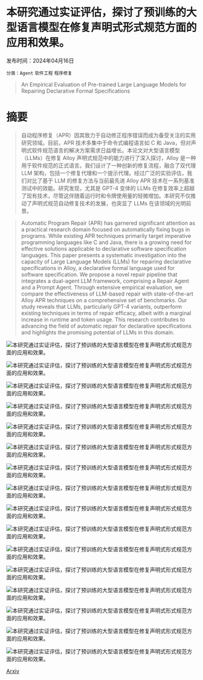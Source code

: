 # 本研究通过实证评估，探讨了预训练的大型语言模型在修复声明式形式规范方面的应用和效果。

发布时间：2024年04月16日

`分类：Agent` `软件工程` `程序修复`

> An Empirical Evaluation of Pre-trained Large Language Models for Repairing Declarative Formal Specifications

# 摘要

> 自动程序修复（APR）因其致力于自动修正程序错误而成为备受关注的实用研究领域。目前，APR 技术多集中于命令式编程语言如 C 和 Java，但对声明式软件规范语言的解决方案需求日益增长。本论文对大型语言模型（LLMs）在修复 Alloy 声明式规范中的能力进行了深入探讨，Alloy 是一种用于软件规范的正式语言。我们设计了一种创新的修复流程，融合了双代理 LLM 架构，包括一个修复代理和一个提示代理。经过广泛的实验评估，我们对比了基于 LLM 的修复方法与当前最先进 Alloy APR 技术在一系列基准测试中的效能。研究发现，尤其是 GPT-4 变体的 LLMs 在修复效率上超越了现有技术，尽管这伴随着运行时和令牌使用量的轻微增加。本研究不仅推动了声明式规范自动修复技术的发展，也突显了 LLMs 在该领域的光明前景。

> Automatic Program Repair (APR) has garnered significant attention as a practical research domain focused on automatically fixing bugs in programs. While existing APR techniques primarily target imperative programming languages like C and Java, there is a growing need for effective solutions applicable to declarative software specification languages. This paper presents a systematic investigation into the capacity of Large Language Models (LLMs) for repairing declarative specifications in Alloy, a declarative formal language used for software specification. We propose a novel repair pipeline that integrates a dual-agent LLM framework, comprising a Repair Agent and a Prompt Agent. Through extensive empirical evaluation, we compare the effectiveness of LLM-based repair with state-of-the-art Alloy APR techniques on a comprehensive set of benchmarks. Our study reveals that LLMs, particularly GPT-4 variants, outperform existing techniques in terms of repair efficacy, albeit with a marginal increase in runtime and token usage. This research contributes to advancing the field of automatic repair for declarative specifications and highlights the promising potential of LLMs in this domain.

![本研究通过实证评估，探讨了预训练的大型语言模型在修复声明式形式规范方面的应用和效果。](../../../paper_images/2404.11050/x1.png)

![本研究通过实证评估，探讨了预训练的大型语言模型在修复声明式形式规范方面的应用和效果。](../../../paper_images/2404.11050/x2.png)

![本研究通过实证评估，探讨了预训练的大型语言模型在修复声明式形式规范方面的应用和效果。](../../../paper_images/2404.11050/x3.png)

![本研究通过实证评估，探讨了预训练的大型语言模型在修复声明式形式规范方面的应用和效果。](../../../paper_images/2404.11050/x4.png)

![本研究通过实证评估，探讨了预训练的大型语言模型在修复声明式形式规范方面的应用和效果。](../../../paper_images/2404.11050/x5.png)

![本研究通过实证评估，探讨了预训练的大型语言模型在修复声明式形式规范方面的应用和效果。](../../../paper_images/2404.11050/x6.png)

![本研究通过实证评估，探讨了预训练的大型语言模型在修复声明式形式规范方面的应用和效果。](../../../paper_images/2404.11050/x7.png)

![本研究通过实证评估，探讨了预训练的大型语言模型在修复声明式形式规范方面的应用和效果。](../../../paper_images/2404.11050/x8.png)

![本研究通过实证评估，探讨了预训练的大型语言模型在修复声明式形式规范方面的应用和效果。](../../../paper_images/2404.11050/x9.png)

![本研究通过实证评估，探讨了预训练的大型语言模型在修复声明式形式规范方面的应用和效果。](../../../paper_images/2404.11050/x10.png)

![本研究通过实证评估，探讨了预训练的大型语言模型在修复声明式形式规范方面的应用和效果。](../../../paper_images/2404.11050/x11.png)

![本研究通过实证评估，探讨了预训练的大型语言模型在修复声明式形式规范方面的应用和效果。](../../../paper_images/2404.11050/x12.png)

![本研究通过实证评估，探讨了预训练的大型语言模型在修复声明式形式规范方面的应用和效果。](../../../paper_images/2404.11050/x13.png)

![本研究通过实证评估，探讨了预训练的大型语言模型在修复声明式形式规范方面的应用和效果。](../../../paper_images/2404.11050/x14.png)

![本研究通过实证评估，探讨了预训练的大型语言模型在修复声明式形式规范方面的应用和效果。](../../../paper_images/2404.11050/x15.png)

![本研究通过实证评估，探讨了预训练的大型语言模型在修复声明式形式规范方面的应用和效果。](../../../paper_images/2404.11050/x16.png)

[Arxiv](https://arxiv.org/abs/2404.11050)